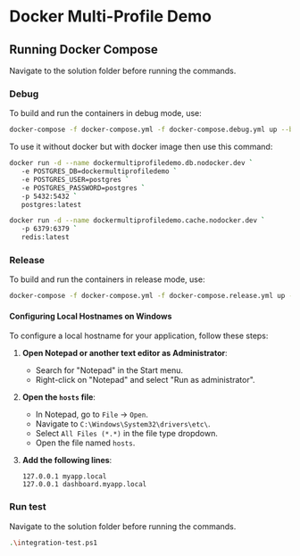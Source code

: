 # Docker Multi-Profile Demo

## Running Docker Compose

Navigate to the solution folder before running the commands.

### Debug

To build and run the containers in debug mode, use:

```sh
docker-compose -f docker-compose.yml -f docker-compose.debug.yml up --build
```

To use it without docker but with docker image then use this command:

```sh
docker run -d --name dockermultiprofiledemo.db.nodocker.dev `
   -e POSTGRES_DB=dockermultiprofiledemo `
   -e POSTGRES_USER=postgres `
   -e POSTGRES_PASSWORD=postgres `
   -p 5432:5432 `
   postgres:latest
```

```sh
docker run -d --name dockermultiprofiledemo.cache.nodocker.dev `
   -p 6379:6379 `
   redis:latest
```

### Release

To build and run the containers in release mode, use:

```sh
docker-compose -f docker-compose.yml -f docker-compose.release.yml up --build --force-recreate
```

#### Configuring Local Hostnames on Windows

To configure a local hostname for your application, follow these steps:

1. **Open Notepad or another text editor as Administrator**:
   - Search for "Notepad" in the Start menu.
   - Right-click on "Notepad" and select "Run as administrator".

2. **Open the `hosts` file**:
   - In Notepad, go to `File` -> `Open`.
   - Navigate to `C:\Windows\System32\drivers\etc\`.
   - Select `All Files (*.*)` in the file type dropdown.
   - Open the file named `hosts`.

3. **Add the following lines**:
   ```plaintext
   127.0.0.1 myapp.local
   127.0.0.1 dashboard.myapp.local
   ```

### Run test

Navigate to the solution folder before running the commands.

```sh
.\integration-test.ps1
```